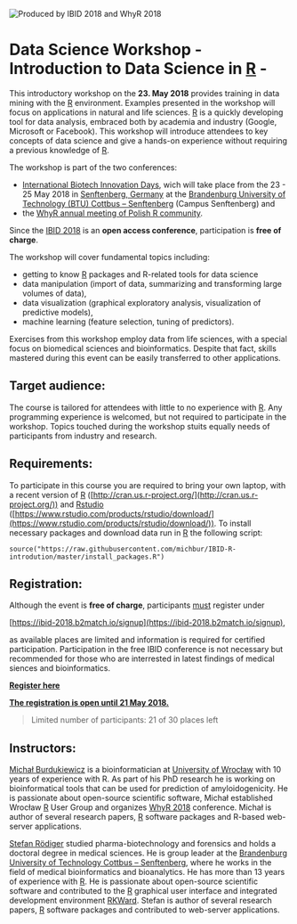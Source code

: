 ![Produced by IBID 2018 and WhyR 2018](https://raw.githubusercontent.com/michbur/IBID-R-introdution/master/logo_IBID_kolko.png)

# Data Science Workshop  -  Introduction to Data Science in [R](http://cran.us.r-project.org/) - 

This introductory workshop on the **23. May 2018** provides training in data mining with the [R](http://cran.us.r-project.org/) environment. Examples presented in the workshop will focus on applications in natural and life sciences. [R](http://cran.us.r-project.org/) is a quickly developing tool for data analysis, embraced both by academia and industry (Google, Microsoft or Facebook). This workshop will introduce attendees to key concepts of data science and give a hands-on experience without requiring a previous knowledge of [R](http://cran.us.r-project.org/).


The workshop is part of the two conferences:

  * [International Biotech Innovation Days](https://ibid-2018.b2match.io/), wich will take place from the 23 - 25 May 2018 in [Senftenberg, Germany](https://en.wikipedia.org/wiki/Senftenberg) at the [Brandenburg University of Technology (BTU) Cottbus – Senftenberg](https://www.b-tu.de/en/) (Campus Senftenberg) and
  * the [WhyR annual meeting of Polish R community](http://whyr2018.pl/). 

Since the [IBID 2018](https://ibid-2018.b2match.io/) is an **open access conference**, participation is **free of charge<u></u>**.

The workshop will cover fundamental topics including:

- getting to know [R](http://cran.us.r-project.org/) packages and R-related tools for data science
- data manipulation (import of data, summarizing and transforming large volumes of data),
- data visualization (graphical exploratory analysis, visualization of predictive models),
- machine learning (feature selection, tuning of predictors).

Exercises from this workshop employ data from life sciences, with a special focus on biomedical sciences and bioinformatics. Despite that fact, skills mastered during this event can be easily transferred to other applications. 


## Target audience:

The course is tailored for attendees with little to no experience with [R](http://cran.us.r-project.org/). Any programming experience is welcomed, but not required to participate in the workshop. Topics touched during the workshop stuits equally needs of participants from industry and research.

## Requirements:

To participate in this course you are required to bring your own laptop, with a recent version of [R](http://cran.us.r-project.org/) ([http://cran.us.r-project.org/](http://cran.us.r-project.org/)) and [Rstudio](https://www.rstudio.com/products/rstudio/download/) ([https://www.rstudio.com/products/rstudio/download/](https://www.rstudio.com/products/rstudio/download/)). To install necessary packages and download data run in [R](http://cran.us.r-project.org/) the following script:

```
source("https://raw.githubusercontent.com/michbur/IBID-R-introdution/master/install_packages.R")
```

## Registration:

Although the event is **free of charge**, participants <u>must</u> register under 

[https://ibid-2018.b2match.io/signup](https://ibid-2018.b2match.io/signup), 

as available places are limited and information is required for certified participation. Participation in the free IBID conference is not necessary but recommended for those who are interrested in latest findings of medical siences and bioinformatics.

[**Register here**](URL)

[**The registration is open until 21 May 2018.**](https://ibid-2018.b2match.io/signup)


> Limited number of participants: 21 of 30 places left 

## Instructors:

[Michał Burdukiewicz](https://www.researchgate.net/profile/Michal_Burdukiewicz) is a bioinformatician at [University of Wrocław](https://international.uni.wroc.pl/en/s3.php) with 10 years of experience with R. As part of his PhD research he is working on bioinformatical tools that can be used for prediction of amyloidogenicity. He is passionate about open-source scientific software, Michał established Wrocław [R](http://cran.us.r-project.org/) User Group and organizes [WhyR 2018](http://whyr2018.pl/) conference. Michał is author of several research papers, [R](http://cran.us.r-project.org/) software packages and R-based web-server applications.

[Stefan Rödiger](https://www.researchgate.net/profile/Stefan_Roediger) studied pharma-biotechnology and forensics and holds a doctoral degree in medical sciences. He is group leader at the [Brandenburg University of Technology Cottbus – Senftenberg](https://www.b-tu.de/en/), where he works in the field of medical bioinformatics and bioanalytics. He has more than 13 years of experience with [R](http://cran.us.r-project.org/). He is passionate about open-source scientific software and contributed to the [R](http://cran.us.r-project.org/) graphical user interface and integrated development environment [RKWard](https://rkward.kde.org/). Stefan is author of several research papers, [R](http://cran.us.r-project.org/) software packages and contributed to web-server applications.

